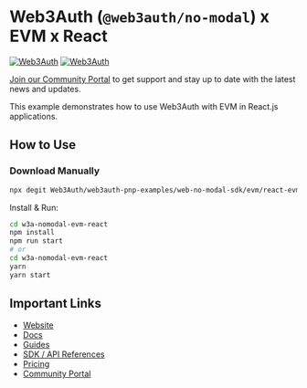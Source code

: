# Web3Auth (`@web3auth/no-modal`) x EVM x React

[![Web3Auth](https://img.shields.io/badge/Web3Auth-SDK-blue)](https://web3auth.io/docs/sdk/web/no-modal/)
[![Web3Auth](https://img.shields.io/badge/Web3Auth-Community-cyan)](https://community.web3auth.io)

[Join our Community Portal](https://community.web3auth.io/) to get support and stay up to date with the latest news and updates.

This example demonstrates how to use Web3Auth with EVM in React.js applications.

## How to Use

### Download Manually

```bash
npx degit Web3Auth/web3auth-pnp-examples/web-no-modal-sdk/evm/react-evm-no-modal-example w3a-nomodal-evm-react
```

Install & Run:

```bash
cd w3a-nomodal-evm-react
npm install
npm run start
# or
cd w3a-nomodal-evm-react
yarn
yarn start
```

## Important Links

- [Website](https://web3auth.io)
- [Docs](https://web3auth.io/docs)
- [Guides](https://web3auth.io/docs/guides)
- [SDK / API References](https://web3auth.io/docs/sdk)
- [Pricing](https://web3auth.io/pricing.html)
- [Community Portal](https://community.web3auth.io)